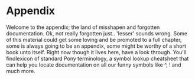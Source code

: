 # Appendix

Welcome to the appendix; the land of misshapen and forgotten documentation. Ok, not really forgotten just.. 'lesser' sounds wrong. Some of this material could get some loving and be promoted to a full chapter, some is always going to be an appendix, some might be worthy of a short book unto itself. Right now though it lives here, have a look through. You'll findlexicon of standard Pony terminology, a symbol lookup cheatsheet that can help you locate documentation on all our funny symbols like ^, ! and much more.
